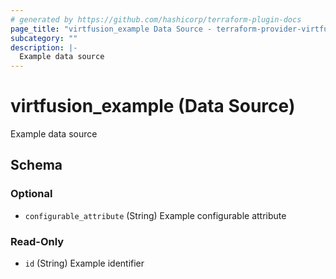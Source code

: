 ```yaml
---
# generated by https://github.com/hashicorp/terraform-plugin-docs
page_title: "virtfusion_example Data Source - terraform-provider-virtfusion"
subcategory: ""
description: |-
  Example data source
---
```


# virtfusion_example (Data Source)

Example data source



<!-- schema generated by tfplugindocs -->
## Schema

### Optional

- `configurable_attribute` (String) Example configurable attribute

### Read-Only

- `id` (String) Example identifier

